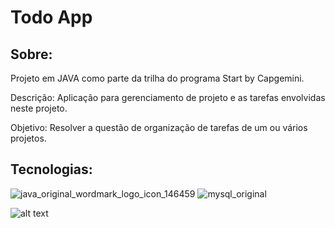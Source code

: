 # Todo App


## Sobre: 
Projeto em JAVA como parte da trilha do programa Start by Capgemini.

Descrição: Aplicação para gerenciamento de projeto e as tarefas envolvidas neste projeto.

Objetivo: Resolver a questão de organização de tarefas de um ou vários projetos.

## Tecnologias:
![java_original_wordmark_logo_icon_146459](https://user-images.githubusercontent.com/105187443/219552303-fb53bf65-13d2-48ce-a2ce-9e16b4619aa5.png)
![mysql_original](https://user-images.githubusercontent.com/105187443/219552620-fa4ccc0e-fe9e-415f-b1da-033eabd75ee0.png)


![alt text](https://cdn.1min30.com/wp-content/uploads/2018/06/logo-Capgemini-1.jpg) 
